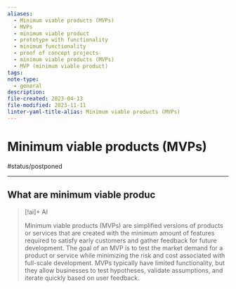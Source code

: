 ```yaml
---
aliases:
  - Minimum viable products (MVPs)
  - MVPs
  - minimum viable product
  - prototype with functionality
  - minimum functionality
  - proof of concept projects
  - minimum viable products (MVPs)
  - MVP (minimum viable product)
tags: 
note-type:
  - general
description: 
file-created: 2023-04-13
file-modified: 2023-11-11
linter-yaml-title-alias: Minimum viable products (MVPs)
---
```


# Minimum viable products (MVPs)

#status/postponed

---

## What are minimum viable produc

> [!ai]+ AI
>
> Minimum viable products (MVPs) are simplified versions of products or services that are created with the minimum amount of features required to satisfy early customers and gather feedback for future development. The goal of an MVP is to test the market demand for a product or service while minimizing the risk and cost associated with full-scale development. MVPs typically have limited functionality, but they allow businesses to test hypotheses, validate assumptions, and iterate quickly based on user feedback.
